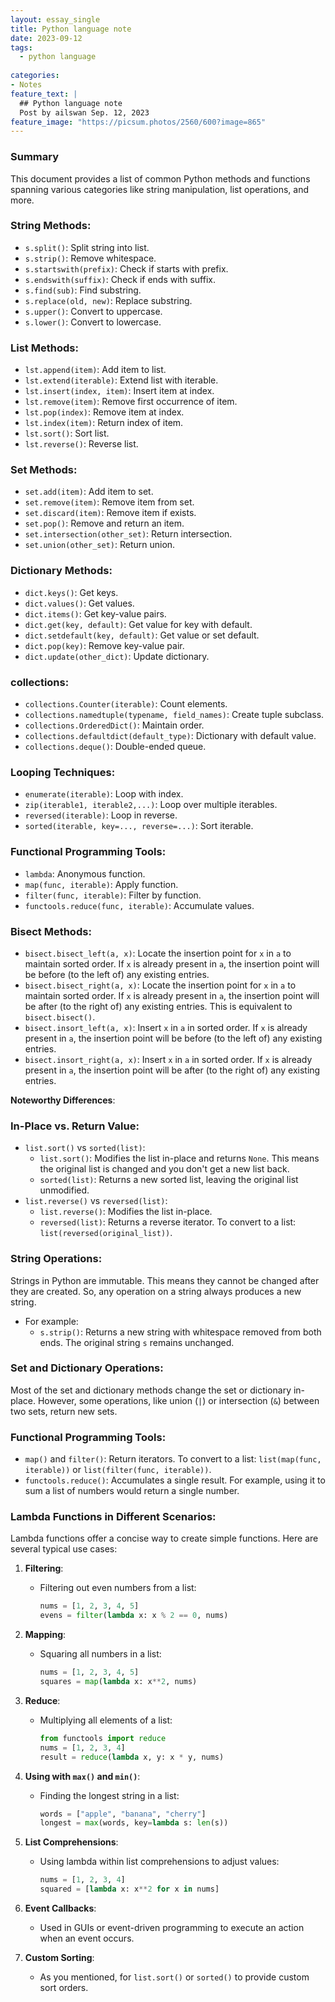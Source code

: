 ```yaml
---
layout: essay_single
title: Python language note
date: 2023-09-12
tags:
  - python language
 
categories:
- Notes
feature_text: |
  ## Python language note
  Post by ailswan Sep. 12, 2023
feature_image: "https://picsum.photos/2560/600?image=865"
---
```


### Summary
This document provides a list of common Python methods and functions spanning various categories like string manipulation, list operations, and more.

### **String Methods**:
- `s.split()`: Split string into list.
- `s.strip()`: Remove whitespace.
- `s.startswith(prefix)`: Check if starts with prefix.
- `s.endswith(suffix)`: Check if ends with suffix.
- `s.find(sub)`: Find substring.
- `s.replace(old, new)`: Replace substring.
- `s.upper()`: Convert to uppercase.
- `s.lower()`: Convert to lowercase.

### **List Methods**:
- `lst.append(item)`: Add item to list.
- `lst.extend(iterable)`: Extend list with iterable.
- `lst.insert(index, item)`: Insert item at index.
- `lst.remove(item)`: Remove first occurrence of item.
- `lst.pop(index)`: Remove item at index.
- `lst.index(item)`: Return index of item.
- `lst.sort()`: Sort list.
- `lst.reverse()`: Reverse list.

### **Set Methods**:
- `set.add(item)`: Add item to set.
- `set.remove(item)`: Remove item from set.
- `set.discard(item)`: Remove item if exists.
- `set.pop()`: Remove and return an item.
- `set.intersection(other_set)`: Return intersection.
- `set.union(other_set)`: Return union.

### **Dictionary Methods**:
- `dict.keys()`: Get keys.
- `dict.values()`: Get values.
- `dict.items()`: Get key-value pairs.
- `dict.get(key, default)`: Get value for key with default.
- `dict.setdefault(key, default)`: Get value or set default.
- `dict.pop(key)`: Remove key-value pair.
- `dict.update(other_dict)`: Update dictionary.

### **collections**:
- `collections.Counter(iterable)`: Count elements.
- `collections.namedtuple(typename, field_names)`: Create tuple subclass.
- `collections.OrderedDict()`: Maintain order.
- `collections.defaultdict(default_type)`: Dictionary with default value.
- `collections.deque()`: Double-ended queue.

### **Looping Techniques**:
- `enumerate(iterable)`: Loop with index.
- `zip(iterable1, iterable2,...)`: Loop over multiple iterables.
- `reversed(iterable)`: Loop in reverse.
- `sorted(iterable, key=..., reverse=...)`: Sort iterable.

### **Functional Programming Tools**:
- `lambda`: Anonymous function.
- `map(func, iterable)`: Apply function.
- `filter(func, iterable)`: Filter by function.
- `functools.reduce(func, iterable)`: Accumulate values.

### **Bisect Methods**:
- `bisect.bisect_left(a, x)`: Locate the insertion point for `x` in `a` to maintain sorted order. If `x` is already present in `a`, the insertion point will be before (to the left of) any existing entries.
- `bisect.bisect_right(a, x)`: Locate the insertion point for `x` in `a` to maintain sorted order. If `x` is already present in `a`, the insertion point will be after (to the right of) any existing entries. This is equivalent to `bisect.bisect()`.
- `bisect.insort_left(a, x)`: Insert `x` in `a` in sorted order. If `x` is already present in `a`, the insertion point will be before (to the left of) any existing entries.
- `bisect.insort_right(a, x)`: Insert `x` in `a` in sorted order. If `x` is already present in `a`, the insertion point will be after (to the right of) any existing entries.


**Noteworthy Differences**:

### **In-Place vs. Return Value**:
- `list.sort()` vs `sorted(list)`:
    - `list.sort()`: Modifies the list in-place and returns `None`. This means the original list is changed and you don't get a new list back.
    - `sorted(list)`: Returns a new sorted list, leaving the original list unmodified.
- `list.reverse()` vs `reversed(list)`:
    - `list.reverse()`: Modifies the list in-place.
    - `reversed(list)`: Returns a reverse iterator. To convert to a list: `list(reversed(original_list))`.

### **String Operations**:
Strings in Python are immutable. This means they cannot be changed after they are created. So, any operation on a string always produces a new string.
- For example:
    - `s.strip()`: Returns a new string with whitespace removed from both ends. The original string `s` remains unchanged.

### **Set and Dictionary Operations**:
Most of the set and dictionary methods change the set or dictionary in-place. However, some operations, like union (`|`) or intersection (`&`) between two sets, return new sets.

### **Functional Programming Tools**:
- `map()` and `filter()`: Return iterators. To convert to a list: `list(map(func, iterable))` or `list(filter(func, iterable))`.
- `functools.reduce()`: Accumulates a single result. For example, using it to sum a list of numbers would return a single number.



### **Lambda Functions in Different Scenarios**:

Lambda functions offer a concise way to create simple functions. Here are several typical use cases:

1. **Filtering**:
    - Filtering out even numbers from a list:
        ```python
        nums = [1, 2, 3, 4, 5]
        evens = filter(lambda x: x % 2 == 0, nums)
        ```

2. **Mapping**:
    - Squaring all numbers in a list:
        ```python
        nums = [1, 2, 3, 4, 5]
        squares = map(lambda x: x**2, nums)
        ```

3. **Reduce**:
    - Multiplying all elements of a list:
        ```python
        from functools import reduce
        nums = [1, 2, 3, 4]
        result = reduce(lambda x, y: x * y, nums)
        ```

4. **Using with `max()` and `min()`**:
    - Finding the longest string in a list:
        ```python
        words = ["apple", "banana", "cherry"]
        longest = max(words, key=lambda s: len(s))
        ```

5. **List Comprehensions**:
    - Using lambda within list comprehensions to adjust values:
        ```python
        nums = [1, 2, 3, 4]
        squared = [lambda x: x**2 for x in nums]
        ```

6. **Event Callbacks**:
    - Used in GUIs or event-driven programming to execute an action when an event occurs.

7. **Custom Sorting**:
    - As you mentioned, for `list.sort()` or `sorted()` to provide custom sort orders.
